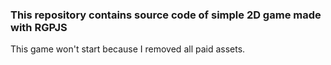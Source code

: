 ### This repository contains source code of simple 2D game made with RGPJS

This game won't start because I removed all paid assets.
